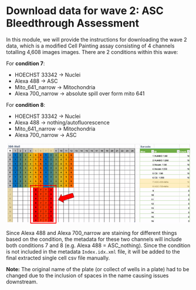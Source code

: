 # Download data for wave 2: ASC Bleedthrough Assessment

In this module, we will provide the instructions for downloading the wave 2 data, which is a modified Cell Painting assay consisting of 4 channels totalling 4,608 images images. There are 2 conditions within this wave:

For **condition 7**:
- HOECHST 33342 -> Nuclei
- Alexa 488 -> ASC
- Mito_641_narrow -> Mitochondria
- Alexa 700_narrow -> absolute spill over form mito 641

For **condition 8**:
- HOECHST 33342 -> Nuclei
- Alexa 488 -> nothing/autofluorescence 
- Mito_641_narrow -> Mitochondria
- Alexa 700_narrow -> ASC

![wave2_platemap](figures/wave2_platemap_fig.png)

Since Alexa 488 and Alexa 700_narrow are staining for different things based on the condition, the metadata for these two channels will include both conditions 7 and 8 (e.g. Alexa 488 = ASC_nothing). Since the condition is not included in the metadata `Index.idx.xml` file, it will be added to the final extracted single cell csv file manually.

**Note:** The original name of the plate (or collect of wells in a plate) had to be changed due to the inclusion of spaces in the name causing issues downstream.
